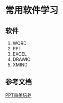 # 常用软件学习

## 软件
1. WORD
2. PPT
3. EXCEL
4. DRAWIO
5. XMIND

## 参考文档
[PPT审美培养](https://www.zhihu.com/question/51863615/answer/767067101)

